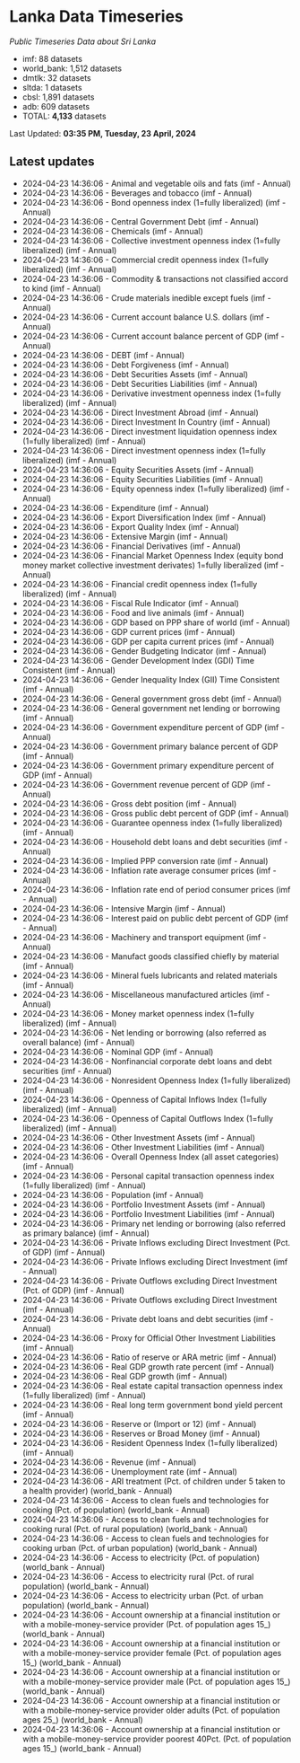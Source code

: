 # Lanka Data Timeseries
*Public Timeseries Data about Sri Lanka*

* imf: 88 datasets
* world_bank: 1,512 datasets
* dmtlk: 32 datasets
* sltda: 1 datasets
* cbsl: 1,891 datasets
* adb: 609 datasets
* TOTAL: **4,133** datasets

Last Updated: **03:35 PM, Tuesday, 23 April, 2024**

## Latest updates

* 2024-04-23 14:36:06 - Animal and vegetable oils and fats (imf - Annual)
* 2024-04-23 14:36:06 - Beverages and tobacco (imf - Annual)
* 2024-04-23 14:36:06 - Bond openness index (1=fully liberalized) (imf - Annual)
* 2024-04-23 14:36:06 - Central Government Debt (imf - Annual)
* 2024-04-23 14:36:06 - Chemicals (imf - Annual)
* 2024-04-23 14:36:06 - Collective investment openness index (1=fully liberalized) (imf - Annual)
* 2024-04-23 14:36:06 - Commercial credit openness index (1=fully liberalized) (imf - Annual)
* 2024-04-23 14:36:06 - Commodity & transactions not classified accord to kind (imf - Annual)
* 2024-04-23 14:36:06 - Crude materials inedible except fuels (imf - Annual)
* 2024-04-23 14:36:06 - Current account balance U.S. dollars (imf - Annual)
* 2024-04-23 14:36:06 - Current account balance percent of GDP (imf - Annual)
* 2024-04-23 14:36:06 - DEBT (imf - Annual)
* 2024-04-23 14:36:06 - Debt Forgiveness (imf - Annual)
* 2024-04-23 14:36:06 - Debt Securities Assets (imf - Annual)
* 2024-04-23 14:36:06 - Debt Securities Liabilities (imf - Annual)
* 2024-04-23 14:36:06 - Derivative investment openness index (1=fully liberalized) (imf - Annual)
* 2024-04-23 14:36:06 - Direct Investment Abroad (imf - Annual)
* 2024-04-23 14:36:06 - Direct Investment In Country (imf - Annual)
* 2024-04-23 14:36:06 - Direct investment liquidation openness index (1=fully liberalized) (imf - Annual)
* 2024-04-23 14:36:06 - Direct investment openness index (1=fully liberalized) (imf - Annual)
* 2024-04-23 14:36:06 - Equity Securities Assets (imf - Annual)
* 2024-04-23 14:36:06 - Equity Securities Liabilities (imf - Annual)
* 2024-04-23 14:36:06 - Equity openness index (1=fully liberalized) (imf - Annual)
* 2024-04-23 14:36:06 - Expenditure (imf - Annual)
* 2024-04-23 14:36:06 - Export Diversification Index (imf - Annual)
* 2024-04-23 14:36:06 - Export Quality Index (imf - Annual)
* 2024-04-23 14:36:06 - Extensive Margin (imf - Annual)
* 2024-04-23 14:36:06 - Financial Derivatives (imf - Annual)
* 2024-04-23 14:36:06 - Financial Market Openness Index (equity bond money market collective investment derivates) 1=fully liberalized (imf - Annual)
* 2024-04-23 14:36:06 - Financial credit openness index (1=fully liberalized) (imf - Annual)
* 2024-04-23 14:36:06 - Fiscal Rule Indicator (imf - Annual)
* 2024-04-23 14:36:06 - Food and live animals (imf - Annual)
* 2024-04-23 14:36:06 - GDP based on PPP share of world (imf - Annual)
* 2024-04-23 14:36:06 - GDP current prices (imf - Annual)
* 2024-04-23 14:36:06 - GDP per capita current prices (imf - Annual)
* 2024-04-23 14:36:06 - Gender Budgeting Indicator (imf - Annual)
* 2024-04-23 14:36:06 - Gender Development Index (GDI) Time Consistent (imf - Annual)
* 2024-04-23 14:36:06 - Gender Inequality Index (GII) Time Consistent (imf - Annual)
* 2024-04-23 14:36:06 - General government gross debt (imf - Annual)
* 2024-04-23 14:36:06 - General government net lending or borrowing (imf - Annual)
* 2024-04-23 14:36:06 - Government expenditure percent of GDP (imf - Annual)
* 2024-04-23 14:36:06 - Government primary balance percent of GDP (imf - Annual)
* 2024-04-23 14:36:06 - Government primary expenditure percent of GDP (imf - Annual)
* 2024-04-23 14:36:06 - Government revenue percent of GDP (imf - Annual)
* 2024-04-23 14:36:06 - Gross debt position (imf - Annual)
* 2024-04-23 14:36:06 - Gross public debt percent of GDP (imf - Annual)
* 2024-04-23 14:36:06 - Guarantee openness index (1=fully liberalized) (imf - Annual)
* 2024-04-23 14:36:06 - Household debt loans and debt securities (imf - Annual)
* 2024-04-23 14:36:06 - Implied PPP conversion rate (imf - Annual)
* 2024-04-23 14:36:06 - Inflation rate average consumer prices (imf - Annual)
* 2024-04-23 14:36:06 - Inflation rate end of period consumer prices (imf - Annual)
* 2024-04-23 14:36:06 - Intensive Margin (imf - Annual)
* 2024-04-23 14:36:06 - Interest paid on public debt percent of GDP (imf - Annual)
* 2024-04-23 14:36:06 - Machinery and transport equipment (imf - Annual)
* 2024-04-23 14:36:06 - Manufact goods classified chiefly by material (imf - Annual)
* 2024-04-23 14:36:06 - Mineral fuels lubricants and related materials (imf - Annual)
* 2024-04-23 14:36:06 - Miscellaneous manufactured articles (imf - Annual)
* 2024-04-23 14:36:06 - Money market openness index (1=fully liberalized) (imf - Annual)
* 2024-04-23 14:36:06 - Net lending or borrowing (also referred as overall balance) (imf - Annual)
* 2024-04-23 14:36:06 - Nominal GDP (imf - Annual)
* 2024-04-23 14:36:06 - Nonfinancial corporate debt loans and debt securities (imf - Annual)
* 2024-04-23 14:36:06 - Nonresident Openness Index (1=fully liberalized) (imf - Annual)
* 2024-04-23 14:36:06 - Openness of Capital Inflows Index (1=fully liberalized) (imf - Annual)
* 2024-04-23 14:36:06 - Openness of Capital Outflows Index (1=fully liberalized) (imf - Annual)
* 2024-04-23 14:36:06 - Other Investment Assets (imf - Annual)
* 2024-04-23 14:36:06 - Other Investment Liabilities (imf - Annual)
* 2024-04-23 14:36:06 - Overall Openness Index (all asset categories) (imf - Annual)
* 2024-04-23 14:36:06 - Personal capital transaction openness index (1=fully liberalized) (imf - Annual)
* 2024-04-23 14:36:06 - Population (imf - Annual)
* 2024-04-23 14:36:06 - Portfolio Investment Assets (imf - Annual)
* 2024-04-23 14:36:06 - Portfolio Investment Liabilities (imf - Annual)
* 2024-04-23 14:36:06 - Primary net lending or borrowing (also referred as primary balance) (imf - Annual)
* 2024-04-23 14:36:06 - Private Inflows excluding Direct Investment (Pct. of GDP) (imf - Annual)
* 2024-04-23 14:36:06 - Private Inflows excluding Direct Investment (imf - Annual)
* 2024-04-23 14:36:06 - Private Outflows excluding Direct Investment (Pct. of GDP) (imf - Annual)
* 2024-04-23 14:36:06 - Private Outflows excluding Direct Investment (imf - Annual)
* 2024-04-23 14:36:06 - Private debt loans and debt securities (imf - Annual)
* 2024-04-23 14:36:06 - Proxy for Official Other Investment Liabilities (imf - Annual)
* 2024-04-23 14:36:06 - Ratio of reserve or ARA metric (imf - Annual)
* 2024-04-23 14:36:06 - Real GDP growth rate percent (imf - Annual)
* 2024-04-23 14:36:06 - Real GDP growth (imf - Annual)
* 2024-04-23 14:36:06 - Real estate capital transaction openness index (1=fully liberalized) (imf - Annual)
* 2024-04-23 14:36:06 - Real long term government bond yield percent (imf - Annual)
* 2024-04-23 14:36:06 - Reserve or (Import or 12) (imf - Annual)
* 2024-04-23 14:36:06 - Reserves or Broad Money (imf - Annual)
* 2024-04-23 14:36:06 - Resident Openness Index (1=fully liberalized) (imf - Annual)
* 2024-04-23 14:36:06 - Revenue (imf - Annual)
* 2024-04-23 14:36:06 - Unemployment rate (imf - Annual)
* 2024-04-23 14:36:06 - ARI treatment (Pct. of children under 5 taken to a health provider) (world_bank - Annual)
* 2024-04-23 14:36:06 - Access to clean fuels and technologies for cooking (Pct. of population) (world_bank - Annual)
* 2024-04-23 14:36:06 - Access to clean fuels and technologies for cooking rural (Pct. of rural population) (world_bank - Annual)
* 2024-04-23 14:36:06 - Access to clean fuels and technologies for cooking urban (Pct. of urban population) (world_bank - Annual)
* 2024-04-23 14:36:06 - Access to electricity (Pct. of population) (world_bank - Annual)
* 2024-04-23 14:36:06 - Access to electricity rural (Pct. of rural population) (world_bank - Annual)
* 2024-04-23 14:36:06 - Access to electricity urban (Pct. of urban population) (world_bank - Annual)
* 2024-04-23 14:36:06 - Account ownership at a financial institution or with a mobile-money-service provider (Pct. of population ages 15_) (world_bank - Annual)
* 2024-04-23 14:36:06 - Account ownership at a financial institution or with a mobile-money-service provider female (Pct. of population ages 15_) (world_bank - Annual)
* 2024-04-23 14:36:06 - Account ownership at a financial institution or with a mobile-money-service provider male (Pct. of population ages 15_) (world_bank - Annual)
* 2024-04-23 14:36:06 - Account ownership at a financial institution or with a mobile-money-service provider older adults (Pct. of population ages 25_) (world_bank - Annual)
* 2024-04-23 14:36:06 - Account ownership at a financial institution or with a mobile-money-service provider poorest 40Pct. (Pct. of population ages 15_) (world_bank - Annual)